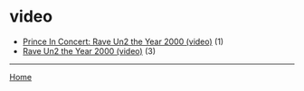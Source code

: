 # video

  * [Prince In Concert: Rave Un2 the Year 2000 (video)](../video/prince-in-concert-rave-un2-the-year-2000/index.md) (1)
  * [Rave Un2 the Year 2000 (video)](../video/rave-un2-the-year-2000/index.md) (3)

----

[Home](../index.md)
